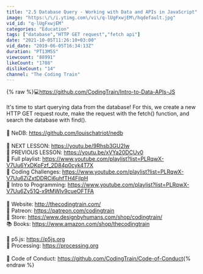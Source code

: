 ```yaml
---
title: "2.5 Database Query - Working with Data and APIs in JavaScript"
image: "https:\/\/i.ytimg.com\/vi\/q-lUgFxwjEM\/hqdefault.jpg"
vid_id: "q-lUgFxwjEM"
categories: "Education"
tags: ["database","HTTP GET request","fetch api"]
date: "2021-10-05T11:26:10+03:00"
vid_date: "2019-06-05T16:34:13Z"
duration: "PT13M5S"
viewcount: "88991"
likeCount: "1708"
dislikeCount: "14"
channel: "The Coding Train"
---
```

{% raw %}💻<a rel="nofollow" target="blank" href="https://github.com/CodingTrain/Intro-to-Data-APIs-JS">https://github.com/CodingTrain/Intro-to-Data-APIs-JS</a><br /><br />It's time to start querying data from the database! For this, we create a new HTTP GET request route, make the request with the fetch() function, and search the database with find().<br /><br />🔗 NeDB: <a rel="nofollow" target="blank" href="https://github.com/louischatriot/nedb">https://github.com/louischatriot/nedb</a><br /><br />🎥 NEXT LESSON: <a rel="nofollow" target="blank" href="https://youtu.be/9Rhsb3GU2Iw">https://youtu.be/9Rhsb3GU2Iw</a><br />🎥 PREVIOUS LESSON: <a rel="nofollow" target="blank" href="https://youtu.be/xVYa20DCUv0">https://youtu.be/xVYa20DCUv0</a><br />🎥 Full playlist: <a rel="nofollow" target="blank" href="https://www.youtube.com/playlist?list=PLRqwX-V7Uu6YxDKpFzf_2D84p0cyk4T7X">https://www.youtube.com/playlist?list=PLRqwX-V7Uu6YxDKpFzf_2D84p0cyk4T7X</a><br />🎥 Coding Challenges: <a rel="nofollow" target="blank" href="https://www.youtube.com/playlist?list=PLRqwX-V7Uu6ZiZxtDDRCi6uhfTH4FilpH">https://www.youtube.com/playlist?list=PLRqwX-V7Uu6ZiZxtDDRCi6uhfTH4FilpH</a><br />🎥 Intro to Programming: <a rel="nofollow" target="blank" href="https://www.youtube.com/playlist?list=PLRqwX-V7Uu6Zy51Q-x9tMWIv9cueOFTFA">https://www.youtube.com/playlist?list=PLRqwX-V7Uu6Zy51Q-x9tMWIv9cueOFTFA</a><br /><br />🚂 Website: <a rel="nofollow" target="blank" href="http://thecodingtrain.com/">http://thecodingtrain.com/</a> <br />💖 Patreon: <a rel="nofollow" target="blank" href="https://patreon.com/codingtrain">https://patreon.com/codingtrain</a><br />🛒 Store: <a rel="nofollow" target="blank" href="https://www.designbyhumans.com/shop/codingtrain/">https://www.designbyhumans.com/shop/codingtrain/</a><br />📚 Books: <a rel="nofollow" target="blank" href="https://www.amazon.com/shop/thecodingtrain">https://www.amazon.com/shop/thecodingtrain</a> <br /><br />🔗 p5.js: <a rel="nofollow" target="blank" href="https://p5js.org">https://p5js.org</a><br />🔗 Processing: <a rel="nofollow" target="blank" href="https://processing.org">https://processing.org</a><br /><br />📄 Code of Conduct: <a rel="nofollow" target="blank" href="https://github.com/CodingTrain/Code-of-Conduct">https://github.com/CodingTrain/Code-of-Conduct</a>{% endraw %}
